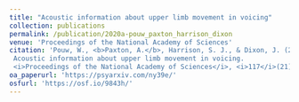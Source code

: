 ```yaml
---
title: "Acoustic information about upper limb movement in voicing"
collection: publications
permalink: /publication/2020a-pouw_paxton_harrison_dixon
venue: 'Proceedings of the National Academy of Sciences'
citation: 'Pouw, W., <b>Paxton, A.</b>, Harrison, S. J., & Dixon, J. (2020).
 Acoustic information about upper limb movement in voicing.
 <i>Proceedings of the National Academy of Sciences</i>, <i>117</i>(21), 11364-11367. doi: 10.1073/pnas.2004163117.'
oa_paperurl: 'https://psyarxiv.com/ny39e/'
osfurl: 'https://osf.io/9843h/'
---
```

